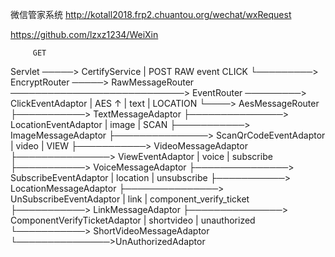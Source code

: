 微信管家系统
http://kotall2018.frp2.chuantou.org/wechat/wxRequest


https://github.com/lzxz1234/WeiXin


         GET
Servlet ─────> CertifyService
   |    POST                  RAW                                 event                         CLICK
   └─────────> EncryptRouter ─────> RawMessageRouter ────────────────────────────> EventRouter ─────────> ClickEventAdaptor
                     | AES            ↑         |  text                                 |       LOCATION
                     └────> AesMessageRouter    ├───────────> TextMessageAdaptor        ├───────────────> LocationEventAdaptor
                                                |  image                                |       SCAN
                                                ├───────────> ImageMessageAdaptor       ├───────────────> ScanQrCodeEventAdaptor
                                                |  video                                |       VIEW
                                                ├───────────> VideoMessageAdaptor       ├───────────────> ViewEventAdaptor
                                                |  voice                                |       subscribe
                                                ├───────────> VoiceMessageAdaptor       ├───────────────> SubscribeEventAdaptor
                                                |  location                             |       unsubscribe
                                                ├───────────> LocationMessageAdaptor    ├───────────────> UnSubscribeEventAdaptor
                                                |  link                                 |       component_verify_ticket
                                                ├───────────> LinkMessageAdaptor        ├───────────────> ComponentVerifyTicketAdaptor
                                                |  shortvideo                           |       unauthorized
                                                └───────────> ShortVideoMessageAdaptor  └───────────────>UnAuthorizedAdaptor